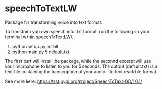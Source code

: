 # speechToTextLW
Package for transforming voice into text format.

To transform you own speech into .txt format, run the following on your terminal within speechToTextLW/.

1) python setup.py install
2) python main.py 5 default.txt

The first part will install the package, while the seconnd excerpt will use your microphone to listen to you for 5 seconds.
The output (default.txt) is a text file containing the transcription of your audio into text readable format.

See more here: https://test.pypi.org/project/SpeechToText-GD/1.0.1/
